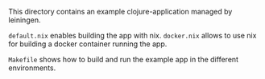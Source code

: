 This directory contains an example clojure-application managed by leiningen.

`default.nix` enables building the app with nix.
`docker.nix` allows to use nix for building a docker container running the app.

`Makefile` shows how to build and run the example app in the different environments.
